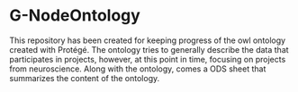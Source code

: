 # G-NodeOntology
This repository has been created for keeping progress of the owl ontology created with Protégé. The ontology tries to generally describe the data that participates in projects, however, at this point in time, focusing on projects from neuroscience. Along with the ontology, comes a ODS sheet that summarizes the content of the ontology.
